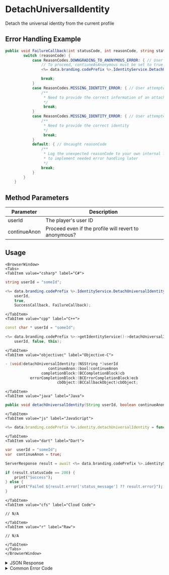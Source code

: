 # DetachUniversalIdentity

Detach the universal identity from the current profile

## Error Handling Example

```csharp
public void FailureCallback(int statusCode, int reasonCode, string statusMessage, object cbObject) {
        switch (reasonCode) {
            case ReasonCodes.DOWNGRADING_TO_ANONYMOUS_ERROR: { // User is detaching their last idenitity
                // To proceed, contiuneAsAnonymous must be set to true
                <%= data.branding.codePrefix %>.IdentityService.DetachUniversalIdentity(userId, true);

                break;
            }
            case ReasonCodes.MISSING_IDENTITY_ERROR: { // User attempted to detach an identity that doesn't exist
                /**
                 * Need to provide the correct information of an attached identity
                 */
                 break;
            }
            case ReasonCodes.MISSING_IDENTITY_ERROR: { // User attempted to detach an identity that doesn't belong to them
                /**
                 * Need to provide the correct identity
                 */
                 break;
            }
            default: { // Uncaught reasonCode
                /**
                 * Log the unexpected reasonCode to your own internal logs,
                 * to implement needed error handling later
                 */
                break;
            }
        }
    }
```

<PartialServop service_name="identity" operation_name="DETACH" />

## Method Parameters

| Parameter    | Description                                           |
| ------------ | ----------------------------------------------------- |
| userId       | The player's user ID                                  |
| continueAnon | Proceed even if the profile will revert to anonymous? |

## Usage

```mdx-code-block
<BrowserWindow>
<Tabs>
<TabItem value="csharp" label="C#">
```

```csharp
string userId = "someId";

<%= data.branding.codePrefix %>.IdentityService.DetachUniversalIdentity(
    userId,
    true,
    SuccessCallback, FailureCallback);
```

```mdx-code-block
</TabItem>
<TabItem value="cpp" label="C++">
```

```cpp
const char * userId = "someId";

<%= data.branding.codePrefix %>->getIdentityService()->detachUniversalIdentity(
    userId, false, this);
```

```mdx-code-block
</TabItem>
<TabItem value="objectivec" label="Objective-C">
```

```objectivec
- (void)detachUniversalIdentity:(NSString *)userId
                   continueAnon:(bool)continueAnon
                completionBlock:(BCCompletionBlock)cb
           errorCompletionBlock:(BCErrorCompletionBlock)ecb
                       cbObject:(BCCallbackObject)cbObject;
```

```mdx-code-block
</TabItem>
<TabItem value="java" label="Java">
```

```java
public void detachUniversalIdentity(String userId, boolean continueAnon, IServerCallback callback)
```

```mdx-code-block
</TabItem>
<TabItem value="js" label="JavaScript">
```

```javascript
<%= data.branding.codePrefix %>.identity.detachUniversalIdentity = function(userId, continueAnon, callback)
```

```mdx-code-block
</TabItem>
<TabItem value="dart" label="Dart">
```

```dart
var  userId = "someId";
var  continueAnon = true;

ServerResponse result = await <%= data.branding.codePrefix %>.identityService.detachUniversalIdentity(userId:userId, continueAnon:continueAnon);

if (result.statusCode == 200) {
    print("Success");
} else {
    print("Failed ${result.error['status_message'] ?? result.error}");
}
```

```mdx-code-block
</TabItem>
<TabItem value="cfs" label="Cloud Code">
```

```cfscript
// N/A
```

```mdx-code-block
</TabItem>
<TabItem value="r" label="Raw">
```

```cfscript
// N/A
```

```mdx-code-block
</TabItem>
</Tabs>
</BrowserWindow>
```

<details>
<summary>JSON Response</summary>

```json
{
    "status": 200,
    "data": null
}
```

</details>

<details>
<summary>Common Error Code</summary>

### Status Codes

| Code  | Name                           | Description                                                                                                                                                                                                                                                                                                |
| ----- | ------------------------------ | ---------------------------------------------------------------------------------------------------------------------------------------------------------------------------------------------------------------------------------------------------------------------------------------------------------- |
| 40210 | DOWNGRADING_TO_ANONYMOUS_ERROR | Occurs when detaching the last non-anonymous identity from an account with continueAnon set to false.                                                                                                                                                                                                      |
| 40206 | MISSING_IDENTITY_ERROR         | A "profileId" was supplied in the authentication request submitted with new credentials. In other words the credentials record was not found in the <%= data.branding.productName %> database. The solution would be to provide known credentials or not supply a "profileId" if the user is actually new. |
| 40209 | SECURITY_ERROR                 | Returned if a security exception was encountered.                                                                                                                                                                                                                                                          |

</details>
